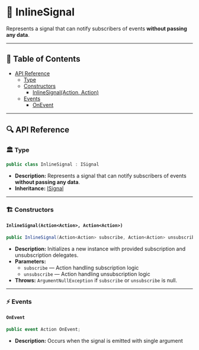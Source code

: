 # 🧩 InlineSignal

Represents a signal that can notify subscribers of events <b>without passing any data</b>.

---

## 📑 Table of Contents

- [API Reference](#-api-reference)
    - [Type](#-type)
    - [Constructors](#-constructors)
        - [InlineSignal(Action<Action>, Action<Action>)](#inlinesignalactionaction-actionaction)
    - [Events](#-events)
        - [OnEvent](#onevent)

---

## 🔍 API Reference

### 🏛️ Type <div id="-type"></div>

```csharp
public class InlineSignal : ISignal
```

- **Description:** Represents a signal that can notify subscribers of events <b>without passing any data</b>.
- **Inheritance:** [ISignal](ISignal.md)

---

### 🏗️ Constructors <div id="-constructors"></div>

#### `InlineSignal(Action<Action>, Action<Action>)`

```csharp
public InlineSignal(Action<Action> subscribe, Action<Action> unsubscribe)
```

- **Description:** Initializes a new instance with provided subscription and unsubscription delegates.
- **Parameters:**
    - `subscribe` — Action handling subscription logic
    - `unsubscribe` — Action handling unsubscription logic
- **Throws:** `ArgumentNullException` if `subscribe` or `unsubscribe` is null.

---

### ⚡ Events

#### `OnEvent`

```csharp
public event Action OnEvent;
```

- **Description:** Occurs when the signal is emitted with single argument